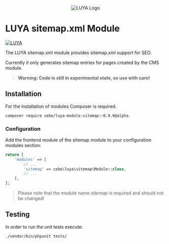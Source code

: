 <p align="center">
  <img src="https://raw.githubusercontent.com/luyadev/luya/master/docs/logo/luya-logo-0.2x.png" alt="LUYA Logo"/>
</p>

# LUYA sitemap.xml Module


[![LUYA](https://img.shields.io/badge/Powered%20by-LUYA-brightgreen.svg)](https://luya.io)

The LUYA sitemap.xml module provides sitemap.xml support for SEO.

Currently it only generates sitemap entries for pages created by the CMS module.

> **Warning: Code is still in experimental state, so use with care!**

## Installation

For the installation of modules Composer is required.

```sh
composer require cebe/luya-module-sitemap:~0.9.0@alpha
```

### Configuration

Add the frontend module of the sitemap module to your configuration modules section:

```php
return [
    'modules' => [
        // ...
        'sitemap' => cebe\luya\sitemap\Module::class,
        // ...
    ],
];
```

> Please note that the module name *sitemap* is required and should not be changed!

## Testing

In order to run the unit tests execute:

```sh
./vendor/bin/phpunit tests/
```